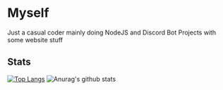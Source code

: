 # Myself
Just a casual coder mainly doing NodeJS and Discord Bot Projects with some website stuff

## Stats
[![Top Langs](https://github-readme-stats.vercel.app/api/top-langs/?username=CoolJim&langs_count=8)](https://github.com/anuraghazra/github-readme-stats)
![Anurag's github stats](https://github-readme-stats.vercel.app/api?username=CoolJim&show_icons=true&theme=radical)
